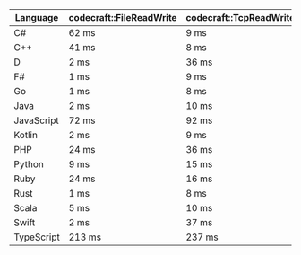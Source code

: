 | Language | codecraft::FileReadWrite | codecraft::TcpReadWrite | example::FileReadWrite | example::TcpReadWrite |
| - | --- | --- | --- | --- |
| C# | 62 ms | 9 ms | 63 ms | 324 us |
| C++ | 41 ms | 8 ms | 1 ms | 127 us |
| D | 2 ms | 36 ms | 3 ms | 227 us |
| F# | 1 ms | 9 ms | 1 ms | 564 us |
| Go | 1 ms | 8 ms | 660 us | 142 us |
| Java | 2 ms | 10 ms | 1 ms | 347 us |
| JavaScript | 72 ms | 92 ms | 1 ms | 1 ms |
| Kotlin | 2 ms | 9 ms | 1 ms | 319 us |
| PHP | 24 ms | 36 ms | 1 ms | 309 us |
| Python | 9 ms | 15 ms | 1 ms | 241 us |
| Ruby | 24 ms | 16 ms | 1 ms | 214 us |
| Rust | 1 ms | 8 ms | 1 ms | 113 us |
| Scala | 5 ms | 10 ms | 4 ms | 866 us |
| Swift | 2 ms | 37 ms | 1 ms | 304 us |
| TypeScript | 213 ms | 237 ms | 2 ms | 2 ms |